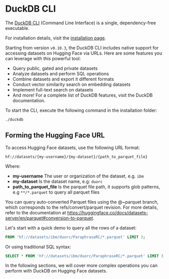 # DuckDB CLI

The [DuckDB CLI](https://duckdb.org/docs/api/cli/overview.html) (Command Line Interface) is a single, dependency-free executable. 

<Tip>

For installation details, visit the [installation page](https://duckdb.org/docs/installation).

</Tip>

Starting from version `v0.10.3`, the DuckDB CLI includes native support for accessing datasets on Hugging Face via URLs. Here are some features you can leverage with this powerful tool:

- Query public, gated and private datasets
- Analyze datasets and perform SQL operations
- Combine datasets and export it different formats
- Conduct vector similarity search on embedding datasets
- Implement full-text search on datasets
- And more! For a complete list of DuckDB features, visit the DuckDB documentation.

To start the CLI, execute the following command in the installation folder:

```bash
./duckdb
```

## Forming the Hugging Face URL

To access Hugging Face datasets, use the following URL format:

```plaintext
hf://datasets/{my-username}/{my-dataset}/{path_to_parquet_file} 
```

Where:
- **my-username**  The user or organization of the dataset, e.g. `ibm`
- **my-dataset** Is the dataset name, e.g: `duorc`
- **path_to_parquet_file** Is the parquet file path, it supports glob patterns, e.g `**/*.parquet` to query all parquet files


<Tip>

You can query auto-converted Parquet files using the @~parquet branch, which corresponds to the refs/convert/parquet revision. For more details, refer to the documentation at https://huggingface.co/docs/datasets-server/en/parquet#conversion-to-parquet.

</Tip>

Let's start with a quick demo to query all the rows of a dataset:

```sql
FROM 'hf://datasets/ibm/duorc/ParaphraseRC/*.parquet' LIMIT 3;
```

Or using traditional SQL syntax:

```sql
SELECT * FROM 'hf://datasets/ibm/duorc/ParaphraseRC/*.parquet' LIMIT 3;
```
In the following sections, we will cover more complex operations you can perform with DuckDB on Hugging Face datasets.
